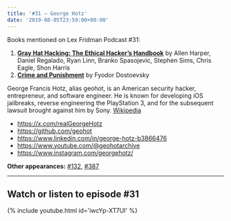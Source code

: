 ```yaml
---
title: '#31 – George Hotz'
date: '2019-08-05T23:59:00+00:00'
---
```


Books mentioned on Lex Fridman Podcast #31:

1. <b><a href="https://amzn.to/3VcQgm1" target="_blank" rel="sponsored noopener noreferrer">Gray Hat Hacking: The Ethical Hacker’s Handbook</a></b> by Allen Harper, Daniel Regalado, Ryan Linn, Branko Spasojevic, Stephen Sims, Chris Eagle, Shon Harris
2. <b><a href="https://amzn.to/3UPExdi" target="_blank" rel="sponsored noopener noreferrer">Crime and Punishment</a></b> by Fyodor Dostoevsky

<!--more-->

George Francis Hotz, alias geohot, is an American security hacker, entrepreneur, and software engineer. He is known for developing iOS jailbreaks, reverse engineering the PlayStation 3, and for the subsequent lawsuit brought against him by Sony. <a href="https://en.wikipedia.org/wiki/George_Hotz" target="_blank">Wikipedia</a>

- <a href="https://x.com/realGeorgeHotz" target="_blank">https://x.com/realGeorgeHotz</a>
- <a href="https://github.com/geohot" target="_blank">https://github.com/geohot</a>
- <a href="https://www.linkedin.com/in/george-hotz-b3866476" target="_blank">https://www.linkedin.com/in/george-hotz-b3866476</a>
- <a href="https://www.youtube.com/@geohotarchive" target="_blank">https://www.youtube.com/@geohotarchive</a>
- <a href="https://www.instagram.com/georgehotz/" target="_blank">https://www.instagram.com/georgehotz/</a>

**Other appearances:** [\#132](/132-george-hotz/), [\#387](/387-george-hotz/)

- - - - - -

## Watch or listen to episode #31

{% include youtube.html id='iwcYp-XT7UI' %}